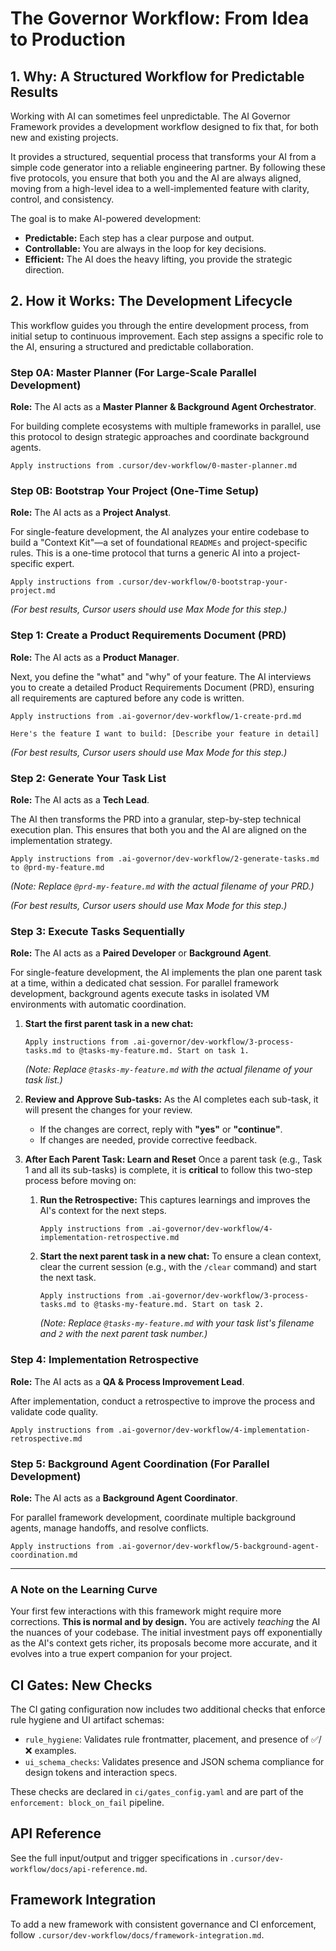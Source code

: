# The Governor Workflow: From Idea to Production

## 1. Why: A Structured Workflow for Predictable Results

Working with AI can sometimes feel unpredictable. The AI Governor Framework provides a development workflow designed to fix that, for both new and existing projects.

It provides a structured, sequential process that transforms your AI from a simple code generator into a reliable engineering partner. By following these five protocols, you ensure that both you and the AI are always aligned, moving from a high-level idea to a well-implemented feature with clarity, control, and consistency.

The goal is to make AI-powered development:
-   **Predictable:** Each step has a clear purpose and output.
-   **Controllable:** You are always in the loop for key decisions.
-   **Efficient:** The AI does the heavy lifting, you provide the strategic direction.

## 2. How it Works: The Development Lifecycle

This workflow guides you through the entire development process, from initial setup to continuous improvement. Each step assigns a specific role to the AI, ensuring a structured and predictable collaboration.

### Step 0A: Master Planner (For Large-Scale Parallel Development)
**Role:** The AI acts as a **Master Planner & Background Agent Orchestrator**.

For building complete ecosystems with multiple frameworks in parallel, use this protocol to design strategic approaches and coordinate background agents.

```
Apply instructions from .cursor/dev-workflow/0-master-planner.md
```

### Step 0B: Bootstrap Your Project (One-Time Setup)
**Role:** The AI acts as a **Project Analyst**.

For single-feature development, the AI analyzes your entire codebase to build a "Context Kit"—a set of foundational `READMEs` and project-specific rules. This is a one-time protocol that turns a generic AI into a project-specific expert.

```
Apply instructions from .cursor/dev-workflow/0-bootstrap-your-project.md
```
*(For best results, Cursor users should use Max Mode for this step.)*

### Step 1: Create a Product Requirements Document (PRD)
**Role:** The AI acts as a **Product Manager**.

Next, you define the "what" and "why" of your feature. The AI interviews you to create a detailed Product Requirements Document (PRD), ensuring all requirements are captured before any code is written.

```
Apply instructions from .ai-governor/dev-workflow/1-create-prd.md

Here's the feature I want to build: [Describe your feature in detail]
```
*(For best results, Cursor users should use Max Mode for this step.)*

### Step 2: Generate Your Task List
**Role:** The AI acts as a **Tech Lead**.

The AI then transforms the PRD into a granular, step-by-step technical execution plan. This ensures that both you and the AI are aligned on the implementation strategy.

```
Apply instructions from .ai-governor/dev-workflow/2-generate-tasks.md to @prd-my-feature.md
```
*(Note: Replace `@prd-my-feature.md` with the actual filename of your PRD.)*

*(For best results, Cursor users should use Max Mode for this step.)*

### Step 3: Execute Tasks Sequentially
**Role:** The AI acts as a **Paired Developer** or **Background Agent**.

For single-feature development, the AI implements the plan one parent task at a time, within a dedicated chat session. For parallel framework development, background agents execute tasks in isolated VM environments with automatic coordination.

1.  **Start the first parent task in a new chat:**
    ```
    Apply instructions from .ai-governor/dev-workflow/3-process-tasks.md to @tasks-my-feature.md. Start on task 1.
    ```
    *(Note: Replace `@tasks-my-feature.md` with the actual filename of your task list.)*

2.  **Review and Approve Sub-tasks:**
    As the AI completes each sub-task, it will present the changes for your review.
    -   If the changes are correct, reply with **"yes"** or **"continue"**.
    -   If changes are needed, provide corrective feedback.

3.  **After Each Parent Task: Learn and Reset**
    Once a parent task (e.g., Task 1 and all its sub-tasks) is complete, it is **critical** to follow this two-step process before moving on:

    1.  **Run the Retrospective:** This captures learnings and improves the AI's context for the next steps.
        ```
        Apply instructions from .ai-governor/dev-workflow/4-implementation-retrospective.md
        ```

    2.  **Start the next parent task in a new chat:** To ensure a clean context, clear the current session (e.g., with the `/clear` command) and start the next task.
        ```
        Apply instructions from .ai-governor/dev-workflow/3-process-tasks.md to @tasks-my-feature.md. Start on task 2.
        ```
        *(Note: Replace `@tasks-my-feature.md` with your task list's filename and `2` with the next parent task number.)*

### Step 4: Implementation Retrospective
**Role:** The AI acts as a **QA & Process Improvement Lead**.

After implementation, conduct a retrospective to improve the process and validate code quality.

```
Apply instructions from .ai-governor/dev-workflow/4-implementation-retrospective.md
```

### Step 5: Background Agent Coordination (For Parallel Development)
**Role:** The AI acts as a **Background Agent Coordinator**.

For parallel framework development, coordinate multiple background agents, manage handoffs, and resolve conflicts.

```
Apply instructions from .ai-governor/dev-workflow/5-background-agent-coordination.md
```

---

### A Note on the Learning Curve

Your first few interactions with this framework might require more corrections. **This is normal and by design.** You are actively *teaching* the AI the nuances of your codebase. The initial investment pays off exponentially as the AI's context gets richer, its proposals become more accurate, and it evolves into a true expert companion for your project.

## CI Gates: New Checks

The CI gating configuration now includes two additional checks that enforce rule hygiene and UI artifact schemas:

- `rule_hygiene`: Validates rule frontmatter, placement, and presence of ✅/❌ examples.
- `ui_schema_checks`: Validates presence and JSON schema compliance for design tokens and interaction specs.

These checks are declared in `ci/gates_config.yaml` and are part of the `enforcement: block_on_fail` pipeline.

## API Reference

See the full input/output and trigger specifications in `.cursor/dev-workflow/docs/api-reference.md`.

## Framework Integration

To add a new framework with consistent governance and CI enforcement, follow `.cursor/dev-workflow/docs/framework-integration.md`.
